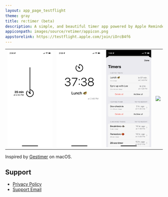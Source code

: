 ```yaml
---
layout: app_page_testflight
theme: gray
title: re:timer (beta)
description: A simple, and beautiful timer app powered by Apple Reminders
appiconpath: images/source/retimer/appicon.png
appstorelink: https://testflight.apple.com/join/iOrcB4f6
---
```


|      |     |     |     |
| --------|---------|-------|-------|
| ![](images/source/retimer/2.png)  | ![](images/source/retimer/3.png)    | ![](images/source/retimer/4.png)    | ![](images/source/retimer/5.png)    |

Inspired by [Gestimer](https://maddin.io/gestimer/) on macOS.


## Support
- [Privacy Policy](https://jangelsb.github.io/retimer/privacy)
- <a href="mailto:nextcalc.feedback@gmail@@com?subject=re:timer Website"
   onmouseover="this.href=this.href.replace('@@','.')">
   Support Email
</a>